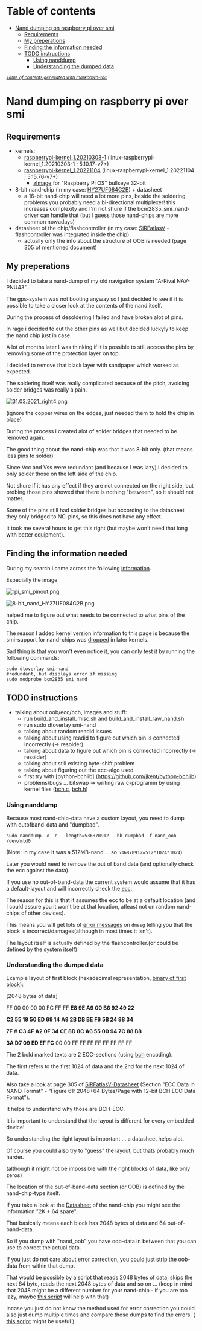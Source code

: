 # Table of contents
- [Nand dumping on raspberry pi over smi](#nand-dumping-on-raspberry-pi-over-smi)
  * [Requirements](#requirements)
  * [My preperations](#my-preperations)
  * [Finding the information needed](#finding-the-information-needed)
  * [TODO instructions](#todo-instructions)
    + [Using nanddump](#using-nanddump)
    + [Understanding the dumped data](#understanding-the-dumped-data)

<small><i><a href='http://ecotrust-canada.github.io/markdown-toc/'>Table of contents generated with markdown-toc</a></i></small>


# Nand dumping on raspberry pi over smi

## Requirements

* kernels:
  * [raspberrypi-kernel_1.20210303-1](https://github.com/TheCrazyT/linux/tree/raspberrypi-kernel_1.20210303-1-nand) (linux-raspberrypi-kernel_1.20210303-1 ; 5.10.17-v7+)
  * [raspberrypi-kernel_1.20221104](https://github.com/TheCrazyT/linux/tree/raspberrypi-kernel_1.20221104-nand) (linux-raspberrypi-kernel_1.20221104 ; 5.15.76-v7+)
    * [zImage](https://filedn.eu/lYSpEcvitT17eGF7Dm10Igh/raspberrypi-kernel_1.20221104-nand/zImage) for "Raspberry Pi OS" bullseye 32-bit
* 8-bit nand-chip (in my case: [HY27UF084G2B](https://docs.rs-online.com/9e99/0900766b80d6fc8b.pdf)) + datasheet
  * a 16-bit nand-chip will need a lot more pins, beside the soldering problems you probably need a bi-directional multiplexer!
    this increases complexity and I'm not shure if the bcm2835_smi_nand-driver can handle that (but I guess those nand-chips are more common nowadays)
* datasheet of the chip/flashcontroller (in my case: [SiRFatlasV](https://web.archive.org/web/20210923154401/https://gps.0xdc.ru/static/sirf/doc/SirfAtlas/CS-130805-DS%20SiRFatlasV%20Datasheet.pdf) - flashcontroller was integrated inside the chip)
   * actually only the info about the structure of OOB is needed (page 305 of mentioned document)

## My preperations

I decided to take a nand-dump of my old navigation system "A-Rival NAV-PNU43".

The gps-system was not booting anyway so I just decided to see if it is possible to take a closer look at the contents of the nand itself.

During the process of desoldering I failed and have broken alot of pins.

In rage i decided to cut the other pins as well but decided luckyly to keep the nand chip just in case.

A lot of months later I was thinking if it is possible to still access the pins by removing some of the protection layer on top.

I decided to remove that black layer with sandpaper which worked as expected.

The soldering itself was really complicated because of the pitch, avoiding solder bridges was really a pain.

![31.03.2021_right4.png](31.03.2021_right4.png)

(ignore the copper wires on the edges, just needed them to hold the chip in place)

During the process i created alot of solder bridges that needed to be removed again.

The good thing about the nand-chip was that it was 8-bit only. (that means less pins to solder)

Since Vcc and Vss were redundant (and because I was lazy) I decided to only solder those on the left side of the chip.

Not shure if it has any effect if they are not connected on the right side, but probing those pins showed that there is nothing "between", so it should not matter.

Some of the pins still had solder bridges but according to the datasheet they only bridged to NC-pins, so this does not have any effect.

It took me several hours to get this right (but maybe won't need that long with better equipment).


## Finding the information needed

During my search i came across the following [information](https://iosoft.blog/2020/07/16/raspberry-pi-smi/).

Especially the image 

![rpi_smi_pinout.png](https://iosoftblog.files.wordpress.com/2020/07/rpi_smi_pinout.png)

![8-bit_nand_HY27UF084G2B.png](8-bit_nand_HY27UF084G2B.png)

helped me to figure out what needs to be connected to what pins of the chip.

The reason I added kernel version information to this page is because the smi-support for nand-chips was [dropped](https://github.com/raspberrypi/linux/commit/72ce5a4330588174a0e138c1a87626bf16217020) in later kernels.

Sad thing is that you won't even notice it, you can only test it by running the following commands:

```
sudo dtoverlay smi-nand
#redundant, but displays error if missing
sudo modprobe bcm2835_smi_nand
```

## TODO instructions
* talking about oob/ecc/bch, images and stuff:
    * run build_and_install_misc.sh and build_and_install_raw_nand.sh
    * run sudo dtoverlay smi-nand
    * talking about random readid issues
    * talking about using readid to figure out which pin is connected incorrectly (-> resolder)
    * talking about data to figure out which pin is connected incorrectly (-> resolder)
    * talking about still existing byte-shift problem
    * talking about figuring out the ecc-algo used
    * first try with [python-bchlib] (https://github.com/jkent/python-bchlib)
    * problems/bugs ... bitswap -> writing raw c-programm by using kernel files ([bch.c](https://github.com/raspberrypi/linux/blob/rpi-5.10.y/lib/bch.c), [bch.h](https://github.com/raspberrypi/linux/blob/rpi-5.10.y/include/linux/bch.h))

### Using nanddump
Because most nand-chip-data have a custom layout, you need to dump with outofband-data and "dumpbad".

```
sudo nanddump -o -n --length=536870912 --bb dumpbad -f nand_oob /dev/mtd0
```

(Note: in my case it was a 512MB-nand ... so ``536870912=512*1024*1024``)

Later you would need to remove the out of band data (and optionally check the ecc against the data).

If you use no out-of-band-data the current system would assume that it has a default-layout and will incorrectly check the [ecc](https://en.wikipedia.org/wiki/Error_correction_code).

The reason for this is that it assumes the ecc to be at a default location (and I could assure you it won't be at that location, atleast not on random nand-chips of other devices).

This means you will get lots of [error messages](https://filedn.eu/lYSpEcvitT17eGF7Dm10Igh/raspberrypi-kernel_1.20221104-nand/dmesg.txt) on ``dmesg`` telling you that the block is incorrect/damages(although in most times it isn't).

The layout itself is actually defined by the flashcontroller.(or could be defined by the system itself)

### Understanding the dumped data

Example layout of first block (hexadecimal representation, [binary of first block](block1.bin)):
  
[2048 bytes of data]

FF 00 00 00 00 FC FF FF **E8 9E A9 00 B6 92 49 22**

**C2 55 19 50 ED 69 14 A9 2B DB BE F6 5B 24 98 34**

**7F** # **C3 4F A2 0F 34 CE 8D 8C A6 55 00 94 7C 88 B8**

**3A D7 09 ED EF FC** 00 00 FF FF FF FF FF FF FF FF

The 2 bold marked texts are 2 ECC-sections (using [bch](https://en.wikipedia.org/wiki/BCH_code) encoding).

The first refers to the first 1024 of data and the 2nd for the next 1024 of data.

Also take a look at page 305 of [SiRFatlasV-Datasheet](https://web.archive.org/web/20210923154401/https://gps.0xdc.ru/static/sirf/doc/SirfAtlas/CS-130805-DS%20SiRFatlasV%20Datasheet.pdf) (Section "ECC Data in NAND Format" - "Figure 61: 2048+64 Bytes/Page with 12-bit BCH ECC Data Format").

It helps to understand why those are BCH-ECC.

It is important to understand that the layout is different for every embedded device!

So understanding the right layout is important ... a datasheet helps alot.

Of course you could also try to "guess" the layout, but thats probably much harder.

(although it might not be impossible with the right blocks of data, like only zeros)

The location of the out-of-band-data section (or OOB) is defined by the nand-chip-type itself.

If you take a look at the [Datasheet](https://docs.rs-online.com/9e99/0900766b80d6fc8b.pdf) of the nand-chip you might see the information "2K + 64 spare".

That basically means each block has 2048 bytes of data and 64 out-of-band-data.

So if you dump with "nand_oob" you have oob-data in between that you can use to correct the actual data.

If you just do not care about error correction, you could just strip the oob-data from within that dump.

That would be possible by a script that reads 2048 bytes of data, skips the next 64 byte, reads the next 2048 bytes of data and so on ... (keep in mind that 2048 might be a different number for your nand-chip - if you are too lazy, maybe [this script](https://github.com/Hitsxx/NandTool/blob/master/Nand-dump-tool.py) will help with that)

Incase you just do not know the method used for error correction you could also just dump multiple times and compare those dumps to find the errors.  ( [this script](https://github.com/Hitsxx/NandTool/blob/master/firmware-reconstruct.py) might be useful )

